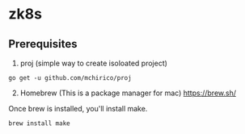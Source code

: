 # zk8s


##  Prerequisites

1) proj (simple way to create isoloated project)
```
go get -u github.com/mchirico/proj
```

2) Homebrew (This is a package manager for mac)
https://brew.sh/

Once brew is installed, you'll install make.

```
brew install make
```


